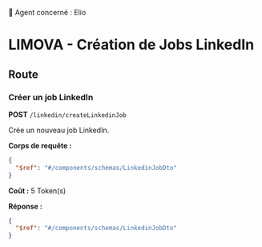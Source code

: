 🧠 Agent concerné : Elio
# LIMOVA - Création de Jobs LinkedIn

## Route

### Créer un job LinkedIn
**POST** `/linkedin/createLinkedinJob`

Crée un nouveau job LinkedIn.

**Corps de requête :**
```json
{
  "$ref": "#/components/schemas/LinkedinJobDto"
}
```

**Coût :** 5 Token(s)

**Réponse :**
```json
{
  "$ref": "#/components/schemas/LinkedinJobDto"
}
``` 